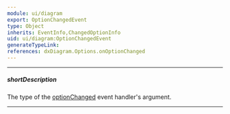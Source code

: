```yaml
---
module: ui/diagram
export: OptionChangedEvent
type: Object
inherits: EventInfo,ChangedOptionInfo
uid: ui/diagram:OptionChangedEvent
generateTypeLink: 
references: dxDiagram.Options.onOptionChanged
---
```

---
##### shortDescription
The type of the [optionChanged]({basewidgetpath}/Events/#optionChanged) event handler's argument.

---
<!-- Description goes here -->